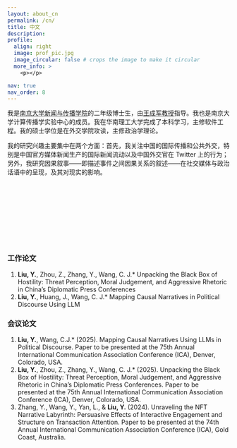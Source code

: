 ```yaml
---
layout: about_cn
permalink: /cn/
title: 中文
description:
profile:
  align: right
  image: prof_pic.jpg
  image_circular: false # crops the image to make it circular
  more_info: >
    <p></p>

nav: true
nav_order: 8
---
```


我是[南京大学新闻与传播学院](https://jc.nju.edu.cn/main.htm)的二年级博士生，由[王成军教授](https://chengjunwang.com/)指导。我也是南京大学计算传播学实验中心的成员。我在华南理工大学完成了本科学习，主修软件工程。我的硕士学位是在外交学院攻读，主修政治学理论。

我的研究兴趣主要集中在两个方面：首先，我关注中国的国际传播和公共外交，特别是中国官方媒体新闻生产的国际新闻流动以及中国外交官在 Twitter 上的行为；另外，我研究因果叙事——即描述事件之间因果关系的叙述——在社交媒体与政治话语中的呈现，及其对现实的影响。

<br><br>
<br><br>
<br><br>
<br><br>


### **工作论文**

1. **Liu, Y.**, Zhou, Z., Zhang, Y., Wang, C. J.* Unpacking the Black Box of Hostility: Threat Perception, Moral Judgement, and Aggressive Rhetoric in China’s Diplomatic Press Conferences
2. **Liu, Y.**, Huang, J., Wang, C. J.* Mapping Causal Narratives in Political Discourse Using LLM

### **会议论文**


1. **Liu, Y.**, Wang, C.J.* (2025). Mapping Causal Narratives Using LLMs in Political Discourse. Paper to be presented at the 75th Annual International Communication Association Conference (ICA), Denver, Colorado, USA.
2. **Liu, Y.**, Zhou, Z., Zhang, Y., Wang, C. J.* (2025). Unpacking the Black Box of Hostility: Threat Perception, Moral Judgement, and Aggressive Rhetoric in China’s Diplomatic Press Conferences. Paper to be presented at the 75th Annual International Communication Association Conference (ICA), Denver, Colorado, USA.
3. Zhang, Y., Wang, Y., Yan, L., & **Liu, Y.** (2024). Unraveling the NFT Narrative Labyrinth: Persuasive Effects of Interactive Engagement and Structure on Transaction Attention. Paper to be presented at the 74th Annual International Communication Association Conference (ICA), Gold Coast, Australia.